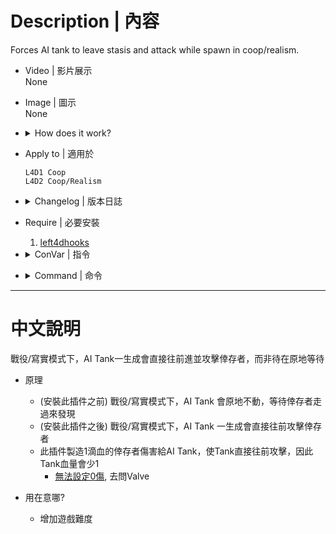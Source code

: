 # Description | 內容
Forces AI tank to leave stasis and attack while spawn in coop/realism.

* Video | 影片展示
<br/>None

* Image | 圖示
<br/>None

* <details><summary>How does it work?</summary>

	* (Before) AI Tank will stand still until survivors come over and see the tank in coop/realism mode
	* (After) AI Tank will move forward to attack survivors when spawned in coop/realism mode
	* Make 1-Damage-point of random alive survivor on ai tank to make tank leave stasis
		* [Can't set 0 damage](https://developer.valvesoftware.com/wiki/Point_hurt), go ask valve
</details>

* Apply to | 適用於
	```
	L4D1 Coop
	L4D2 Coop/Realism
	```

* <details><summary>Changelog | 版本日誌</summary>

	* v1.1h (2023-8-19)
		* Optimize Code

	* v1.0h (2023-7-27)
		* Remake Code
		* Add ConVar

	* v0.1
		* [Original Plugin by XDglory](https://forums.alliedmods.net/showpost.php?p=2679726&postcount=13)
</details>

* Require | 必要安裝
	1. [left4dhooks](https://forums.alliedmods.net/showthread.php?t=321696)

* <details><summary>ConVar | 指令</summary>

	* cfg\sourcemod\l4d_tankAttackOnSpawn.cfg
		```php
		// 0=Plugin off, 1=Plugin on.
		l4d_tankAttackOnSpawn_allow "1"

		// Tank chases survivors in seconds after tank spawns in coop
		l4d_tankAttackOnSpawn_seconds "3.0"
		```
</details>

* <details><summary>Command | 命令</summary>

	None
</details>

- - - -
# 中文說明
戰役/寫實模式下，AI Tank一生成會直接往前進並攻擊倖存者，而非待在原地等待

* 原理
	* (安裝此插件之前) 戰役/寫實模式下，AI Tank 會原地不動，等待倖存者走過來發現
	* (安裝此插件之後) 戰役/寫實模式下，AI Tank 一生成會直接往前攻擊倖存者
	* 此插件製造1滴血的倖存者傷害給AI Tank，使Tank直接往前攻擊，因此Tank血量會少1
		* [無法設定0傷](https://developer.valvesoftware.com/wiki/Point_hurt), 去問Valve

* 用在意哪?
	* 增加遊戲難度
